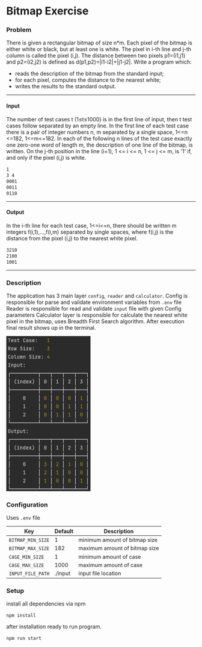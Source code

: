 # Bitmap Exercise

### Problem

There is given a rectangular bitmap of size n*m. Each pixel of the bitmap is either white or black, but at least one is white. The pixel in i-th line and j-th column is called the pixel (i,j). The distance between two pixels p1=(i1,j1) and p2=(i2,j2) is defined as d(p1,p2)=|i1-i2|+|j1-j2|. Write a program which:

* reads the description of the bitmap from the standard input;
* for each pixel, computes the distance to the nearest white;
* writes the results to the standard output.
---
#### Input
The number of test cases t (1≤t≤1000) is in the first line of input, then t test cases follow separated by an empty line. In the first line of each test case there is a pair of integer numbers n, m separated by a single space, 1<=n <=182, 1<=m<=182. In each of the following n lines of the test case exactly one zero-one word of length m, the description of one line of the bitmap, is written. On the j-th position in the line (i+1), 1 <= i <= n, 1 <= j <= m, is '1' if, and only if the pixel (i,j) is white.

```
1
3 4
0001
0011
0110
```
---

#### Output
In the i-th line for each test case, 1<=i<=n, there should be written m integers f(i,1),...,f(i,m) separated by single spaces, where f(i,j) is the distance from the pixel (i,j) to the nearest white pixel.
```
3210
2100
1001
```
---
### Description

The application has 3 main layer `config`, `reader` and `calculator`. Config is responsible for parse and validate environment variables from `.env` file
Reader is responsible for read and validate `input` file with given Config parameters
Calculator layer is responsible for calculate the nearest white pixel in the bitmap, uses Breadth First Search algorithm.
After execution final result shows up in the terminal.

![Example output](./docs/console.png)

### Configuration
Uses `.env` file

| Key               | Default | Description                   |
|-------------------|---------|-------------------------------|
| `BITMAP_MIN_SIZE` | 1       | minimum amount of bitmap size |
| `BITMAP_MAX_SIZE` | 182     | maximum amount of bitmap size |
| `CASE_MIN_SIZE`   | 1       | minimum amount of case        |
| `CASE_MAX_SIZE`   | 1000    | maximum amount of case        |
| `INPUT_FILE_PATH` | ./input | input file location           |

### Setup
install all dependencies via npm

```shell
npm install
```
after installation ready to run program.

```shell
npm run start
```
